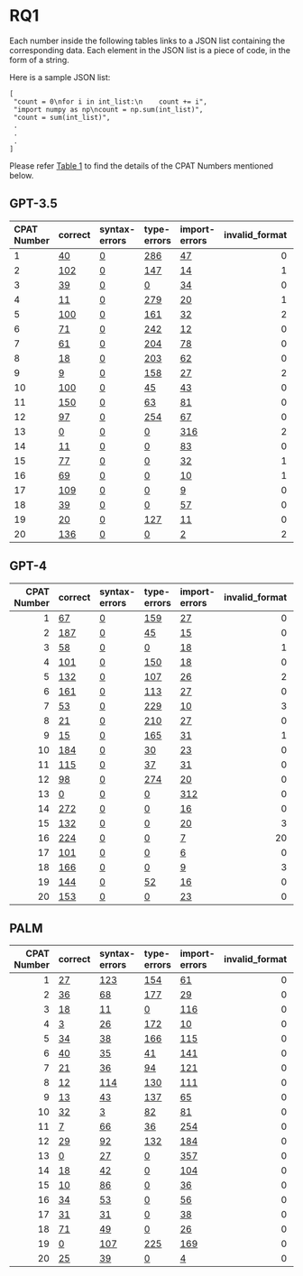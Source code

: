 # RQ1

Each number inside the following tables links to a JSON list 
containing the corresponding data. Each element in the JSON
list is a piece of code, in the form of a string.

Here is a sample JSON list:
```
[
 "count = 0\nfor i in int_list:\n    count += i",
 "import numpy as np\ncount = np.sum(int_list)",
 "count = sum(int_list)",
 .
 .
 .
]
```

Please refer [Table 1](/#table-1) to find the details of the CPAT Numbers mentioned below.

## GPT-3.5

| CPAT Number | correct                                                                                                                    | syntax-errors                                                                                                                 | type-errors                                                                                                                  | import-errors                                                                                                                  |   invalid_format | incorrect                                                                                                                    |
|:------------|:---------------------------------------------------------------------------------------------------------------------------|:------------------------------------------------------------------------------------------------------------------------------|:-----------------------------------------------------------------------------------------------------------------------------|:-------------------------------------------------------------------------------------------------------------------------------|-----------------:|:-----------------------------------------------------------------------------------------------------------------------------|
| 1           | [40](https://github.com/PyCraftTool/PyCraft/blob/main/data/paper/RQ1/gpt-3.5-turbo/numpy-sum/correct.json)                 | [0](https://github.com/PyCraftTool/PyCraft/blob/main/data/paper/RQ1/gpt-3.5-turbo/numpy-sum/syntax-error.json)                | [286](https://github.com/PyCraftTool/PyCraft/blob/main/data/paper/RQ1/gpt-3.5-turbo/numpy-sum/type-error.json)               | [47](https://github.com/PyCraftTool/PyCraft/blob/main/data/paper/RQ1/gpt-3.5-turbo/numpy-sum/import-error.json)                |                0 | [100](https://github.com/PyCraftTool/PyCraft/blob/main/data/paper/RQ1/gpt-3.5-turbo/numpy-sum/incorrect.json)                |
| 2           | [102](https://github.com/PyCraftTool/PyCraft/blob/main/data/paper/RQ1/gpt-3.5-turbo/dict-update/correct.json)              | [0](https://github.com/PyCraftTool/PyCraft/blob/main/data/paper/RQ1/gpt-3.5-turbo/dict-update/syntax-error.json)              | [147](https://github.com/PyCraftTool/PyCraft/blob/main/data/paper/RQ1/gpt-3.5-turbo/dict-update/type-error.json)             | [14](https://github.com/PyCraftTool/PyCraft/blob/main/data/paper/RQ1/gpt-3.5-turbo/dict-update/import-error.json)              |                1 | [168](https://github.com/PyCraftTool/PyCraft/blob/main/data/paper/RQ1/gpt-3.5-turbo/dict-update/incorrect.json)              |
| 3           | [39](https://github.com/PyCraftTool/PyCraft/blob/main/data/paper/RQ1/gpt-3.5-turbo/set-intersection/correct.json)          | [0](https://github.com/PyCraftTool/PyCraft/blob/main/data/paper/RQ1/gpt-3.5-turbo/set-intersection/syntax-error.json)         | [0](https://github.com/PyCraftTool/PyCraft/blob/main/data/paper/RQ1/gpt-3.5-turbo/set-intersection/type-error.json)          | [34](https://github.com/PyCraftTool/PyCraft/blob/main/data/paper/RQ1/gpt-3.5-turbo/set-intersection/import-error.json)         |                0 | [327](https://github.com/PyCraftTool/PyCraft/blob/main/data/paper/RQ1/gpt-3.5-turbo/set-intersection/incorrect.json)         |
| 4           | [11](https://github.com/PyCraftTool/PyCraft/blob/main/data/paper/RQ1/gpt-3.5-turbo/string-join/correct.json)               | [0](https://github.com/PyCraftTool/PyCraft/blob/main/data/paper/RQ1/gpt-3.5-turbo/string-join/syntax-error.json)              | [279](https://github.com/PyCraftTool/PyCraft/blob/main/data/paper/RQ1/gpt-3.5-turbo/string-join/type-error.json)             | [20](https://github.com/PyCraftTool/PyCraft/blob/main/data/paper/RQ1/gpt-3.5-turbo/string-join/import-error.json)              |                1 | [145](https://github.com/PyCraftTool/PyCraft/blob/main/data/paper/RQ1/gpt-3.5-turbo/string-join/incorrect.json)              |
| 5           | [100](https://github.com/PyCraftTool/PyCraft/blob/main/data/paper/RQ1/gpt-3.5-turbo/dict-setdefault/correct.json)          | [0](https://github.com/PyCraftTool/PyCraft/blob/main/data/paper/RQ1/gpt-3.5-turbo/dict-setdefault/syntax-error.json)          | [161](https://github.com/PyCraftTool/PyCraft/blob/main/data/paper/RQ1/gpt-3.5-turbo/dict-setdefault/type-error.json)         | [32](https://github.com/PyCraftTool/PyCraft/blob/main/data/paper/RQ1/gpt-3.5-turbo/dict-setdefault/import-error.json)          |                2 | [215](https://github.com/PyCraftTool/PyCraft/blob/main/data/paper/RQ1/gpt-3.5-turbo/dict-setdefault/incorrect.json)          |
| 6           | [71](https://github.com/PyCraftTool/PyCraft/blob/main/data/paper/RQ1/gpt-3.5-turbo/collections-counter/correct.json)       | [0](https://github.com/PyCraftTool/PyCraft/blob/main/data/paper/RQ1/gpt-3.5-turbo/collections-counter/syntax-error.json)      | [242](https://github.com/PyCraftTool/PyCraft/blob/main/data/paper/RQ1/gpt-3.5-turbo/collections-counter/type-error.json)     | [12](https://github.com/PyCraftTool/PyCraft/blob/main/data/paper/RQ1/gpt-3.5-turbo/collections-counter/import-error.json)      |                0 | [169](https://github.com/PyCraftTool/PyCraft/blob/main/data/paper/RQ1/gpt-3.5-turbo/collections-counter/incorrect.json)      |
| 7           | [61](https://github.com/PyCraftTool/PyCraft/blob/main/data/paper/RQ1/gpt-3.5-turbo/numpy-cumsum/correct.json)              | [0](https://github.com/PyCraftTool/PyCraft/blob/main/data/paper/RQ1/gpt-3.5-turbo/numpy-cumsum/syntax-error.json)             | [204](https://github.com/PyCraftTool/PyCraft/blob/main/data/paper/RQ1/gpt-3.5-turbo/numpy-cumsum/type-error.json)            | [78](https://github.com/PyCraftTool/PyCraft/blob/main/data/paper/RQ1/gpt-3.5-turbo/numpy-cumsum/import-error.json)             |                0 | [193](https://github.com/PyCraftTool/PyCraft/blob/main/data/paper/RQ1/gpt-3.5-turbo/numpy-cumsum/incorrect.json)             |
| 8           | [18](https://github.com/PyCraftTool/PyCraft/blob/main/data/paper/RQ1/gpt-3.5-turbo/numpy-dot/correct.json)                 | [0](https://github.com/PyCraftTool/PyCraft/blob/main/data/paper/RQ1/gpt-3.5-turbo/numpy-dot/syntax-error.json)                | [203](https://github.com/PyCraftTool/PyCraft/blob/main/data/paper/RQ1/gpt-3.5-turbo/numpy-dot/type-error.json)               | [62](https://github.com/PyCraftTool/PyCraft/blob/main/data/paper/RQ1/gpt-3.5-turbo/numpy-dot/import-error.json)                |                0 | [96](https://github.com/PyCraftTool/PyCraft/blob/main/data/paper/RQ1/gpt-3.5-turbo/numpy-dot/incorrect.json)                 |
| 9           | [9](https://github.com/PyCraftTool/PyCraft/blob/main/data/paper/RQ1/gpt-3.5-turbo/numpy-add/correct.json)                  | [0](https://github.com/PyCraftTool/PyCraft/blob/main/data/paper/RQ1/gpt-3.5-turbo/numpy-add/syntax-error.json)                | [158](https://github.com/PyCraftTool/PyCraft/blob/main/data/paper/RQ1/gpt-3.5-turbo/numpy-add/type-error.json)               | [27](https://github.com/PyCraftTool/PyCraft/blob/main/data/paper/RQ1/gpt-3.5-turbo/numpy-add/import-error.json)                |                2 | [281](https://github.com/PyCraftTool/PyCraft/blob/main/data/paper/RQ1/gpt-3.5-turbo/numpy-add/incorrect.json)                |
| 10          | [100](https://github.com/PyCraftTool/PyCraft/blob/main/data/paper/RQ1/gpt-3.5-turbo/list-comprehension/correct.json)       | [0](https://github.com/PyCraftTool/PyCraft/blob/main/data/paper/RQ1/gpt-3.5-turbo/list-comprehension/syntax-error.json)       | [45](https://github.com/PyCraftTool/PyCraft/blob/main/data/paper/RQ1/gpt-3.5-turbo/list-comprehension/type-error.json)       | [43](https://github.com/PyCraftTool/PyCraft/blob/main/data/paper/RQ1/gpt-3.5-turbo/list-comprehension/import-error.json)       |                0 | [295](https://github.com/PyCraftTool/PyCraft/blob/main/data/paper/RQ1/gpt-3.5-turbo/list-comprehension/incorrect.json)       |
| 11          | [150](https://github.com/PyCraftTool/PyCraft/blob/main/data/paper/RQ1/gpt-3.5-turbo/context-manager-tempfile/correct.json) | [0](https://github.com/PyCraftTool/PyCraft/blob/main/data/paper/RQ1/gpt-3.5-turbo/context-manager-tempfile/syntax-error.json) | [63](https://github.com/PyCraftTool/PyCraft/blob/main/data/paper/RQ1/gpt-3.5-turbo/context-manager-tempfile/type-error.json) | [81](https://github.com/PyCraftTool/PyCraft/blob/main/data/paper/RQ1/gpt-3.5-turbo/context-manager-tempfile/import-error.json) |                0 | [230](https://github.com/PyCraftTool/PyCraft/blob/main/data/paper/RQ1/gpt-3.5-turbo/context-manager-tempfile/incorrect.json) |
| 12          | [97](https://github.com/PyCraftTool/PyCraft/blob/main/data/paper/RQ1/gpt-3.5-turbo/np-mean/correct.json)                   | [0](https://github.com/PyCraftTool/PyCraft/blob/main/data/paper/RQ1/gpt-3.5-turbo/np-mean/syntax-error.json)                  | [254](https://github.com/PyCraftTool/PyCraft/blob/main/data/paper/RQ1/gpt-3.5-turbo/np-mean/type-error.json)                 | [67](https://github.com/PyCraftTool/PyCraft/blob/main/data/paper/RQ1/gpt-3.5-turbo/np-mean/import-error.json)                  |                0 | [64](https://github.com/PyCraftTool/PyCraft/blob/main/data/paper/RQ1/gpt-3.5-turbo/np-mean/incorrect.json)                   |
| 13          | [0](https://github.com/PyCraftTool/PyCraft/blob/main/data/paper/RQ1/gpt-3.5-turbo/np-multidot/correct.json)                | [0](https://github.com/PyCraftTool/PyCraft/blob/main/data/paper/RQ1/gpt-3.5-turbo/np-multidot/syntax-error.json)              | [0](https://github.com/PyCraftTool/PyCraft/blob/main/data/paper/RQ1/gpt-3.5-turbo/np-multidot/type-error.json)               | [316](https://github.com/PyCraftTool/PyCraft/blob/main/data/paper/RQ1/gpt-3.5-turbo/np-multidot/import-error.json)             |                2 | [123](https://github.com/PyCraftTool/PyCraft/blob/main/data/paper/RQ1/gpt-3.5-turbo/np-multidot/incorrect.json)              |
| 14          | [11](https://github.com/PyCraftTool/PyCraft/blob/main/data/paper/RQ1/gpt-3.5-turbo/assign-multiple-targets/correct.json)   | [0](https://github.com/PyCraftTool/PyCraft/blob/main/data/paper/RQ1/gpt-3.5-turbo/assign-multiple-targets/syntax-error.json)  | [0](https://github.com/PyCraftTool/PyCraft/blob/main/data/paper/RQ1/gpt-3.5-turbo/assign-multiple-targets/type-error.json)   | [83](https://github.com/PyCraftTool/PyCraft/blob/main/data/paper/RQ1/gpt-3.5-turbo/assign-multiple-targets/import-error.json)  |                0 | [343](https://github.com/PyCraftTool/PyCraft/blob/main/data/paper/RQ1/gpt-3.5-turbo/assign-multiple-targets/incorrect.json)  |
| 15          | [77](https://github.com/PyCraftTool/PyCraft/blob/main/data/paper/RQ1/gpt-3.5-turbo/swapping-variables/correct.json)        | [0](https://github.com/PyCraftTool/PyCraft/blob/main/data/paper/RQ1/gpt-3.5-turbo/swapping-variables/syntax-error.json)       | [0](https://github.com/PyCraftTool/PyCraft/blob/main/data/paper/RQ1/gpt-3.5-turbo/swapping-variables/type-error.json)        | [32](https://github.com/PyCraftTool/PyCraft/blob/main/data/paper/RQ1/gpt-3.5-turbo/swapping-variables/import-error.json)       |                1 | [276](https://github.com/PyCraftTool/PyCraft/blob/main/data/paper/RQ1/gpt-3.5-turbo/swapping-variables/incorrect.json)       |
| 16          | [69](https://github.com/PyCraftTool/PyCraft/blob/main/data/paper/RQ1/gpt-3.5-turbo/non-zero-compare/correct.json)          | [0](https://github.com/PyCraftTool/PyCraft/blob/main/data/paper/RQ1/gpt-3.5-turbo/non-zero-compare/syntax-error.json)         | [0](https://github.com/PyCraftTool/PyCraft/blob/main/data/paper/RQ1/gpt-3.5-turbo/non-zero-compare/type-error.json)          | [10](https://github.com/PyCraftTool/PyCraft/blob/main/data/paper/RQ1/gpt-3.5-turbo/non-zero-compare/import-error.json)         |                1 | [327](https://github.com/PyCraftTool/PyCraft/blob/main/data/paper/RQ1/gpt-3.5-turbo/non-zero-compare/incorrect.json)         |
| 17          | [109](https://github.com/PyCraftTool/PyCraft/blob/main/data/paper/RQ1/gpt-3.5-turbo/getattr/correct.json)                  | [0](https://github.com/PyCraftTool/PyCraft/blob/main/data/paper/RQ1/gpt-3.5-turbo/getattr/syntax-error.json)                  | [0](https://github.com/PyCraftTool/PyCraft/blob/main/data/paper/RQ1/gpt-3.5-turbo/getattr/type-error.json)                   | [9](https://github.com/PyCraftTool/PyCraft/blob/main/data/paper/RQ1/gpt-3.5-turbo/getattr/import-error.json)                   |                0 | [333](https://github.com/PyCraftTool/PyCraft/blob/main/data/paper/RQ1/gpt-3.5-turbo/getattr/incorrect.json)                  |
| 18          | [39](https://github.com/PyCraftTool/PyCraft/blob/main/data/paper/RQ1/gpt-3.5-turbo/is-instance/correct.json)               | [0](https://github.com/PyCraftTool/PyCraft/blob/main/data/paper/RQ1/gpt-3.5-turbo/is-instance/syntax-error.json)              | [0](https://github.com/PyCraftTool/PyCraft/blob/main/data/paper/RQ1/gpt-3.5-turbo/is-instance/type-error.json)               | [57](https://github.com/PyCraftTool/PyCraft/blob/main/data/paper/RQ1/gpt-3.5-turbo/is-instance/import-error.json)              |                0 | [369](https://github.com/PyCraftTool/PyCraft/blob/main/data/paper/RQ1/gpt-3.5-turbo/is-instance/incorrect.json)              |
| 19          | [20](https://github.com/PyCraftTool/PyCraft/blob/main/data/paper/RQ1/gpt-3.5-turbo/file-context-manager/correct.json)      | [0](https://github.com/PyCraftTool/PyCraft/blob/main/data/paper/RQ1/gpt-3.5-turbo/file-context-manager/syntax-error.json)     | [127](https://github.com/PyCraftTool/PyCraft/blob/main/data/paper/RQ1/gpt-3.5-turbo/file-context-manager/type-error.json)    | [11](https://github.com/PyCraftTool/PyCraft/blob/main/data/paper/RQ1/gpt-3.5-turbo/file-context-manager/import-error.json)     |                0 | [407](https://github.com/PyCraftTool/PyCraft/blob/main/data/paper/RQ1/gpt-3.5-turbo/file-context-manager/incorrect.json)     |
| 20          | [136](https://github.com/PyCraftTool/PyCraft/blob/main/data/paper/RQ1/gpt-3.5-turbo/any-func/correct.json)                 | [0](https://github.com/PyCraftTool/PyCraft/blob/main/data/paper/RQ1/gpt-3.5-turbo/any-func/syntax-error.json)                 | [0](https://github.com/PyCraftTool/PyCraft/blob/main/data/paper/RQ1/gpt-3.5-turbo/any-func/type-error.json)                  | [2](https://github.com/PyCraftTool/PyCraft/blob/main/data/paper/RQ1/gpt-3.5-turbo/any-func/import-error.json)                  |                2 | [296](https://github.com/PyCraftTool/PyCraft/blob/main/data/paper/RQ1/gpt-3.5-turbo/any-func/incorrect.json)                 |

## GPT-4

| CPAT Number | correct                                                                                                            | syntax-errors                                                                                                         | type-errors                                                                                                          | import-errors                                                                                                          |   invalid_format | incorrect                                                                                                            |
|------------:|:-------------------------------------------------------------------------------------------------------------------|:----------------------------------------------------------------------------------------------------------------------|:---------------------------------------------------------------------------------------------------------------------|:-----------------------------------------------------------------------------------------------------------------------|-----------------:|:---------------------------------------------------------------------------------------------------------------------|
|           1 | [67](https://github.com/PyCraftTool/PyCraft/blob/main/data/paper/RQ1/gpt-4/numpy-sum/correct.json)                 | [0](https://github.com/PyCraftTool/PyCraft/blob/main/data/paper/RQ1/gpt-4/numpy-sum/syntax-error.json)                | [159](https://github.com/PyCraftTool/PyCraft/blob/main/data/paper/RQ1/gpt-4/numpy-sum/type-error.json)               | [27](https://github.com/PyCraftTool/PyCraft/blob/main/data/paper/RQ1/gpt-4/numpy-sum/import-error.json)                |                0 | [116](https://github.com/PyCraftTool/PyCraft/blob/main/data/paper/RQ1/gpt-4/numpy-sum/incorrect.json)                |
|           2 | [187](https://github.com/PyCraftTool/PyCraft/blob/main/data/paper/RQ1/gpt-4/dict-update/correct.json)              | [0](https://github.com/PyCraftTool/PyCraft/blob/main/data/paper/RQ1/gpt-4/dict-update/syntax-error.json)              | [45](https://github.com/PyCraftTool/PyCraft/blob/main/data/paper/RQ1/gpt-4/dict-update/type-error.json)              | [15](https://github.com/PyCraftTool/PyCraft/blob/main/data/paper/RQ1/gpt-4/dict-update/import-error.json)              |                0 | [162](https://github.com/PyCraftTool/PyCraft/blob/main/data/paper/RQ1/gpt-4/dict-update/incorrect.json)              |
|           3 | [58](https://github.com/PyCraftTool/PyCraft/blob/main/data/paper/RQ1/gpt-4/set-intersection/correct.json)          | [0](https://github.com/PyCraftTool/PyCraft/blob/main/data/paper/RQ1/gpt-4/set-intersection/syntax-error.json)         | [0](https://github.com/PyCraftTool/PyCraft/blob/main/data/paper/RQ1/gpt-4/set-intersection/type-error.json)          | [18](https://github.com/PyCraftTool/PyCraft/blob/main/data/paper/RQ1/gpt-4/set-intersection/import-error.json)         |                1 | [268](https://github.com/PyCraftTool/PyCraft/blob/main/data/paper/RQ1/gpt-4/set-intersection/incorrect.json)         |
|           4 | [101](https://github.com/PyCraftTool/PyCraft/blob/main/data/paper/RQ1/gpt-4/string-join/correct.json)              | [0](https://github.com/PyCraftTool/PyCraft/blob/main/data/paper/RQ1/gpt-4/string-join/syntax-error.json)              | [150](https://github.com/PyCraftTool/PyCraft/blob/main/data/paper/RQ1/gpt-4/string-join/type-error.json)             | [18](https://github.com/PyCraftTool/PyCraft/blob/main/data/paper/RQ1/gpt-4/string-join/import-error.json)              |                0 | [114](https://github.com/PyCraftTool/PyCraft/blob/main/data/paper/RQ1/gpt-4/string-join/incorrect.json)              |
|           5 | [132](https://github.com/PyCraftTool/PyCraft/blob/main/data/paper/RQ1/gpt-4/dict-setdefault/correct.json)          | [0](https://github.com/PyCraftTool/PyCraft/blob/main/data/paper/RQ1/gpt-4/dict-setdefault/syntax-error.json)          | [107](https://github.com/PyCraftTool/PyCraft/blob/main/data/paper/RQ1/gpt-4/dict-setdefault/type-error.json)         | [26](https://github.com/PyCraftTool/PyCraft/blob/main/data/paper/RQ1/gpt-4/dict-setdefault/import-error.json)          |                2 | [192](https://github.com/PyCraftTool/PyCraft/blob/main/data/paper/RQ1/gpt-4/dict-setdefault/incorrect.json)          |
|           6 | [161](https://github.com/PyCraftTool/PyCraft/blob/main/data/paper/RQ1/gpt-4/collections-counter/correct.json)      | [0](https://github.com/PyCraftTool/PyCraft/blob/main/data/paper/RQ1/gpt-4/collections-counter/syntax-error.json)      | [113](https://github.com/PyCraftTool/PyCraft/blob/main/data/paper/RQ1/gpt-4/collections-counter/type-error.json)     | [27](https://github.com/PyCraftTool/PyCraft/blob/main/data/paper/RQ1/gpt-4/collections-counter/import-error.json)      |                0 | [136](https://github.com/PyCraftTool/PyCraft/blob/main/data/paper/RQ1/gpt-4/collections-counter/incorrect.json)      |
|           7 | [53](https://github.com/PyCraftTool/PyCraft/blob/main/data/paper/RQ1/gpt-4/numpy-cumsum/correct.json)              | [0](https://github.com/PyCraftTool/PyCraft/blob/main/data/paper/RQ1/gpt-4/numpy-cumsum/syntax-error.json)             | [229](https://github.com/PyCraftTool/PyCraft/blob/main/data/paper/RQ1/gpt-4/numpy-cumsum/type-error.json)            | [10](https://github.com/PyCraftTool/PyCraft/blob/main/data/paper/RQ1/gpt-4/numpy-cumsum/import-error.json)             |                3 | [103](https://github.com/PyCraftTool/PyCraft/blob/main/data/paper/RQ1/gpt-4/numpy-cumsum/incorrect.json)             |
|           8 | [21](https://github.com/PyCraftTool/PyCraft/blob/main/data/paper/RQ1/gpt-4/numpy-dot/correct.json)                 | [0](https://github.com/PyCraftTool/PyCraft/blob/main/data/paper/RQ1/gpt-4/numpy-dot/syntax-error.json)                | [210](https://github.com/PyCraftTool/PyCraft/blob/main/data/paper/RQ1/gpt-4/numpy-dot/type-error.json)               | [27](https://github.com/PyCraftTool/PyCraft/blob/main/data/paper/RQ1/gpt-4/numpy-dot/import-error.json)                |                0 | [89](https://github.com/PyCraftTool/PyCraft/blob/main/data/paper/RQ1/gpt-4/numpy-dot/incorrect.json)                 |
|           9 | [15](https://github.com/PyCraftTool/PyCraft/blob/main/data/paper/RQ1/gpt-4/numpy-add/correct.json)                 | [0](https://github.com/PyCraftTool/PyCraft/blob/main/data/paper/RQ1/gpt-4/numpy-add/syntax-error.json)                | [165](https://github.com/PyCraftTool/PyCraft/blob/main/data/paper/RQ1/gpt-4/numpy-add/type-error.json)               | [31](https://github.com/PyCraftTool/PyCraft/blob/main/data/paper/RQ1/gpt-4/numpy-add/import-error.json)                |                1 | [135](https://github.com/PyCraftTool/PyCraft/blob/main/data/paper/RQ1/gpt-4/numpy-add/incorrect.json)                |
|          10 | [184](https://github.com/PyCraftTool/PyCraft/blob/main/data/paper/RQ1/gpt-4/list-comprehension/correct.json)       | [0](https://github.com/PyCraftTool/PyCraft/blob/main/data/paper/RQ1/gpt-4/list-comprehension/syntax-error.json)       | [30](https://github.com/PyCraftTool/PyCraft/blob/main/data/paper/RQ1/gpt-4/list-comprehension/type-error.json)       | [23](https://github.com/PyCraftTool/PyCraft/blob/main/data/paper/RQ1/gpt-4/list-comprehension/import-error.json)       |                0 | [196](https://github.com/PyCraftTool/PyCraft/blob/main/data/paper/RQ1/gpt-4/list-comprehension/incorrect.json)       |
|          11 | [115](https://github.com/PyCraftTool/PyCraft/blob/main/data/paper/RQ1/gpt-4/context-manager-tempfile/correct.json) | [0](https://github.com/PyCraftTool/PyCraft/blob/main/data/paper/RQ1/gpt-4/context-manager-tempfile/syntax-error.json) | [37](https://github.com/PyCraftTool/PyCraft/blob/main/data/paper/RQ1/gpt-4/context-manager-tempfile/type-error.json) | [31](https://github.com/PyCraftTool/PyCraft/blob/main/data/paper/RQ1/gpt-4/context-manager-tempfile/import-error.json) |                0 | [252](https://github.com/PyCraftTool/PyCraft/blob/main/data/paper/RQ1/gpt-4/context-manager-tempfile/incorrect.json) |
|          12 | [98](https://github.com/PyCraftTool/PyCraft/blob/main/data/paper/RQ1/gpt-4/np-mean/correct.json)                   | [0](https://github.com/PyCraftTool/PyCraft/blob/main/data/paper/RQ1/gpt-4/np-mean/syntax-error.json)                  | [274](https://github.com/PyCraftTool/PyCraft/blob/main/data/paper/RQ1/gpt-4/np-mean/type-error.json)                 | [20](https://github.com/PyCraftTool/PyCraft/blob/main/data/paper/RQ1/gpt-4/np-mean/import-error.json)                  |                0 | [11](https://github.com/PyCraftTool/PyCraft/blob/main/data/paper/RQ1/gpt-4/np-mean/incorrect.json)                   |
|          13 | [0](https://github.com/PyCraftTool/PyCraft/blob/main/data/paper/RQ1/gpt-4/np-multidot/correct.json)                | [0](https://github.com/PyCraftTool/PyCraft/blob/main/data/paper/RQ1/gpt-4/np-multidot/syntax-error.json)              | [0](https://github.com/PyCraftTool/PyCraft/blob/main/data/paper/RQ1/gpt-4/np-multidot/type-error.json)               | [312](https://github.com/PyCraftTool/PyCraft/blob/main/data/paper/RQ1/gpt-4/np-multidot/import-error.json)             |                0 | [106](https://github.com/PyCraftTool/PyCraft/blob/main/data/paper/RQ1/gpt-4/np-multidot/incorrect.json)              |
|          14 | [272](https://github.com/PyCraftTool/PyCraft/blob/main/data/paper/RQ1/gpt-4/assign-multiple-targets/correct.json)  | [0](https://github.com/PyCraftTool/PyCraft/blob/main/data/paper/RQ1/gpt-4/assign-multiple-targets/syntax-error.json)  | [0](https://github.com/PyCraftTool/PyCraft/blob/main/data/paper/RQ1/gpt-4/assign-multiple-targets/type-error.json)   | [16](https://github.com/PyCraftTool/PyCraft/blob/main/data/paper/RQ1/gpt-4/assign-multiple-targets/import-error.json)  |                0 | [152](https://github.com/PyCraftTool/PyCraft/blob/main/data/paper/RQ1/gpt-4/assign-multiple-targets/incorrect.json)  |
|          15 | [132](https://github.com/PyCraftTool/PyCraft/blob/main/data/paper/RQ1/gpt-4/swapping-variables/correct.json)       | [0](https://github.com/PyCraftTool/PyCraft/blob/main/data/paper/RQ1/gpt-4/swapping-variables/syntax-error.json)       | [0](https://github.com/PyCraftTool/PyCraft/blob/main/data/paper/RQ1/gpt-4/swapping-variables/type-error.json)        | [20](https://github.com/PyCraftTool/PyCraft/blob/main/data/paper/RQ1/gpt-4/swapping-variables/import-error.json)       |                3 | [293](https://github.com/PyCraftTool/PyCraft/blob/main/data/paper/RQ1/gpt-4/swapping-variables/incorrect.json)       |
|          16 | [224](https://github.com/PyCraftTool/PyCraft/blob/main/data/paper/RQ1/gpt-4/non-zero-compare/correct.json)         | [0](https://github.com/PyCraftTool/PyCraft/blob/main/data/paper/RQ1/gpt-4/non-zero-compare/syntax-error.json)         | [0](https://github.com/PyCraftTool/PyCraft/blob/main/data/paper/RQ1/gpt-4/non-zero-compare/type-error.json)          | [7](https://github.com/PyCraftTool/PyCraft/blob/main/data/paper/RQ1/gpt-4/non-zero-compare/import-error.json)          |               20 | [119](https://github.com/PyCraftTool/PyCraft/blob/main/data/paper/RQ1/gpt-4/non-zero-compare/incorrect.json)         |
|          17 | [101](https://github.com/PyCraftTool/PyCraft/blob/main/data/paper/RQ1/gpt-4/getattr/correct.json)                  | [0](https://github.com/PyCraftTool/PyCraft/blob/main/data/paper/RQ1/gpt-4/getattr/syntax-error.json)                  | [0](https://github.com/PyCraftTool/PyCraft/blob/main/data/paper/RQ1/gpt-4/getattr/type-error.json)                   | [6](https://github.com/PyCraftTool/PyCraft/blob/main/data/paper/RQ1/gpt-4/getattr/import-error.json)                   |                0 | [271](https://github.com/PyCraftTool/PyCraft/blob/main/data/paper/RQ1/gpt-4/getattr/incorrect.json)                  |
|          18 | [166](https://github.com/PyCraftTool/PyCraft/blob/main/data/paper/RQ1/gpt-4/is-instance/correct.json)              | [0](https://github.com/PyCraftTool/PyCraft/blob/main/data/paper/RQ1/gpt-4/is-instance/syntax-error.json)              | [0](https://github.com/PyCraftTool/PyCraft/blob/main/data/paper/RQ1/gpt-4/is-instance/type-error.json)               | [9](https://github.com/PyCraftTool/PyCraft/blob/main/data/paper/RQ1/gpt-4/is-instance/import-error.json)               |                3 | [219](https://github.com/PyCraftTool/PyCraft/blob/main/data/paper/RQ1/gpt-4/is-instance/incorrect.json)              |
|          19 | [144](https://github.com/PyCraftTool/PyCraft/blob/main/data/paper/RQ1/gpt-4/file-context-manager/correct.json)     | [0](https://github.com/PyCraftTool/PyCraft/blob/main/data/paper/RQ1/gpt-4/file-context-manager/syntax-error.json)     | [52](https://github.com/PyCraftTool/PyCraft/blob/main/data/paper/RQ1/gpt-4/file-context-manager/type-error.json)     | [16](https://github.com/PyCraftTool/PyCraft/blob/main/data/paper/RQ1/gpt-4/file-context-manager/import-error.json)     |                0 | [153](https://github.com/PyCraftTool/PyCraft/blob/main/data/paper/RQ1/gpt-4/file-context-manager/incorrect.json)     |
|          20 | [153](https://github.com/PyCraftTool/PyCraft/blob/main/data/paper/RQ1/gpt-4/any-func/correct.json)                 | [0](https://github.com/PyCraftTool/PyCraft/blob/main/data/paper/RQ1/gpt-4/any-func/syntax-error.json)                 | [0](https://github.com/PyCraftTool/PyCraft/blob/main/data/paper/RQ1/gpt-4/any-func/type-error.json)                  | [23](https://github.com/PyCraftTool/PyCraft/blob/main/data/paper/RQ1/gpt-4/any-func/import-error.json)                 |                0 | [247](https://github.com/PyCraftTool/PyCraft/blob/main/data/paper/RQ1/gpt-4/any-func/incorrect.json)                 |



## PALM

| CPAT Number | correct                                                                                                         | syntax-errors                                                                                                         | type-errors                                                                                                         | import-errors                                                                                                          |   invalid_format | incorrect                                                                                                           |
|------------:|:----------------------------------------------------------------------------------------------------------------|:----------------------------------------------------------------------------------------------------------------------|:--------------------------------------------------------------------------------------------------------------------|:-----------------------------------------------------------------------------------------------------------------------|-----------------:|:--------------------------------------------------------------------------------------------------------------------|
|           1 | [27](https://github.com/PyCraftTool/PyCraft/blob/main/data/paper/RQ1/palm/numpy-sum/correct.json)               | [123](https://github.com/PyCraftTool/PyCraft/blob/main/data/paper/RQ1/palm/numpy-sum/syntax-error.json)               | [154](https://github.com/PyCraftTool/PyCraft/blob/main/data/paper/RQ1/palm/numpy-sum/type-error.json)               | [61](https://github.com/PyCraftTool/PyCraft/blob/main/data/paper/RQ1/palm/numpy-sum/import-error.json)                 |                0 | [133](https://github.com/PyCraftTool/PyCraft/blob/main/data/paper/RQ1/palm/numpy-sum/incorrect.json)                |
|           2 | [36](https://github.com/PyCraftTool/PyCraft/blob/main/data/paper/RQ1/palm/dict-update/correct.json)             | [68](https://github.com/PyCraftTool/PyCraft/blob/main/data/paper/RQ1/palm/dict-update/syntax-error.json)              | [177](https://github.com/PyCraftTool/PyCraft/blob/main/data/paper/RQ1/palm/dict-update/type-error.json)             | [29](https://github.com/PyCraftTool/PyCraft/blob/main/data/paper/RQ1/palm/dict-update/import-error.json)               |                0 | [195](https://github.com/PyCraftTool/PyCraft/blob/main/data/paper/RQ1/palm/dict-update/incorrect.json)              |
|           3 | [18](https://github.com/PyCraftTool/PyCraft/blob/main/data/paper/RQ1/palm/set-intersection/correct.json)        | [11](https://github.com/PyCraftTool/PyCraft/blob/main/data/paper/RQ1/palm/set-intersection/syntax-error.json)         | [0](https://github.com/PyCraftTool/PyCraft/blob/main/data/paper/RQ1/palm/set-intersection/type-error.json)          | [116](https://github.com/PyCraftTool/PyCraft/blob/main/data/paper/RQ1/palm/set-intersection/import-error.json)         |                0 | [370](https://github.com/PyCraftTool/PyCraft/blob/main/data/paper/RQ1/palm/set-intersection/incorrect.json)         |
|           4 | [3](https://github.com/PyCraftTool/PyCraft/blob/main/data/paper/RQ1/palm/string-join/correct.json)              | [26](https://github.com/PyCraftTool/PyCraft/blob/main/data/paper/RQ1/palm/string-join/syntax-error.json)              | [172](https://github.com/PyCraftTool/PyCraft/blob/main/data/paper/RQ1/palm/string-join/type-error.json)             | [10](https://github.com/PyCraftTool/PyCraft/blob/main/data/paper/RQ1/palm/string-join/import-error.json)               |                0 | [233](https://github.com/PyCraftTool/PyCraft/blob/main/data/paper/RQ1/palm/string-join/incorrect.json)              |
|           5 | [34](https://github.com/PyCraftTool/PyCraft/blob/main/data/paper/RQ1/palm/dict-setdefault/correct.json)         | [38](https://github.com/PyCraftTool/PyCraft/blob/main/data/paper/RQ1/palm/dict-setdefault/syntax-error.json)          | [166](https://github.com/PyCraftTool/PyCraft/blob/main/data/paper/RQ1/palm/dict-setdefault/type-error.json)         | [115](https://github.com/PyCraftTool/PyCraft/blob/main/data/paper/RQ1/palm/dict-setdefault/import-error.json)          |                0 | [159](https://github.com/PyCraftTool/PyCraft/blob/main/data/paper/RQ1/palm/dict-setdefault/incorrect.json)          |
|           6 | [40](https://github.com/PyCraftTool/PyCraft/blob/main/data/paper/RQ1/palm/collections-counter/correct.json)     | [35](https://github.com/PyCraftTool/PyCraft/blob/main/data/paper/RQ1/palm/collections-counter/syntax-error.json)      | [41](https://github.com/PyCraftTool/PyCraft/blob/main/data/paper/RQ1/palm/collections-counter/type-error.json)      | [141](https://github.com/PyCraftTool/PyCraft/blob/main/data/paper/RQ1/palm/collections-counter/import-error.json)      |                0 | [256](https://github.com/PyCraftTool/PyCraft/blob/main/data/paper/RQ1/palm/collections-counter/incorrect.json)      |
|           7 | [21](https://github.com/PyCraftTool/PyCraft/blob/main/data/paper/RQ1/palm/numpy-cumsum/correct.json)            | [36](https://github.com/PyCraftTool/PyCraft/blob/main/data/paper/RQ1/palm/numpy-cumsum/syntax-error.json)             | [94](https://github.com/PyCraftTool/PyCraft/blob/main/data/paper/RQ1/palm/numpy-cumsum/type-error.json)             | [121](https://github.com/PyCraftTool/PyCraft/blob/main/data/paper/RQ1/palm/numpy-cumsum/import-error.json)             |                0 | [135](https://github.com/PyCraftTool/PyCraft/blob/main/data/paper/RQ1/palm/numpy-cumsum/incorrect.json)             |
|           8 | [12](https://github.com/PyCraftTool/PyCraft/blob/main/data/paper/RQ1/palm/numpy-dot/correct.json)               | [114](https://github.com/PyCraftTool/PyCraft/blob/main/data/paper/RQ1/palm/numpy-dot/syntax-error.json)               | [130](https://github.com/PyCraftTool/PyCraft/blob/main/data/paper/RQ1/palm/numpy-dot/type-error.json)               | [111](https://github.com/PyCraftTool/PyCraft/blob/main/data/paper/RQ1/palm/numpy-dot/import-error.json)                |                0 | [128](https://github.com/PyCraftTool/PyCraft/blob/main/data/paper/RQ1/palm/numpy-dot/incorrect.json)                |
|           9 | [13](https://github.com/PyCraftTool/PyCraft/blob/main/data/paper/RQ1/palm/numpy-add/correct.json)               | [43](https://github.com/PyCraftTool/PyCraft/blob/main/data/paper/RQ1/palm/numpy-add/syntax-error.json)                | [137](https://github.com/PyCraftTool/PyCraft/blob/main/data/paper/RQ1/palm/numpy-add/type-error.json)               | [65](https://github.com/PyCraftTool/PyCraft/blob/main/data/paper/RQ1/palm/numpy-add/import-error.json)                 |                0 | [139](https://github.com/PyCraftTool/PyCraft/blob/main/data/paper/RQ1/palm/numpy-add/incorrect.json)                |
|          10 | [32](https://github.com/PyCraftTool/PyCraft/blob/main/data/paper/RQ1/palm/list-comprehension/correct.json)      | [3](https://github.com/PyCraftTool/PyCraft/blob/main/data/paper/RQ1/palm/list-comprehension/syntax-error.json)        | [82](https://github.com/PyCraftTool/PyCraft/blob/main/data/paper/RQ1/palm/list-comprehension/type-error.json)       | [81](https://github.com/PyCraftTool/PyCraft/blob/main/data/paper/RQ1/palm/list-comprehension/import-error.json)        |                0 | [332](https://github.com/PyCraftTool/PyCraft/blob/main/data/paper/RQ1/palm/list-comprehension/incorrect.json)       |
|          11 | [7](https://github.com/PyCraftTool/PyCraft/blob/main/data/paper/RQ1/palm/context-manager-tempfile/correct.json) | [66](https://github.com/PyCraftTool/PyCraft/blob/main/data/paper/RQ1/palm/context-manager-tempfile/syntax-error.json) | [36](https://github.com/PyCraftTool/PyCraft/blob/main/data/paper/RQ1/palm/context-manager-tempfile/type-error.json) | [254](https://github.com/PyCraftTool/PyCraft/blob/main/data/paper/RQ1/palm/context-manager-tempfile/import-error.json) |                0 | [164](https://github.com/PyCraftTool/PyCraft/blob/main/data/paper/RQ1/palm/context-manager-tempfile/incorrect.json) |
|          12 | [29](https://github.com/PyCraftTool/PyCraft/blob/main/data/paper/RQ1/palm/np-mean/correct.json)                 | [92](https://github.com/PyCraftTool/PyCraft/blob/main/data/paper/RQ1/palm/np-mean/syntax-error.json)                  | [132](https://github.com/PyCraftTool/PyCraft/blob/main/data/paper/RQ1/palm/np-mean/type-error.json)                 | [184](https://github.com/PyCraftTool/PyCraft/blob/main/data/paper/RQ1/palm/np-mean/import-error.json)                  |                0 | [96](https://github.com/PyCraftTool/PyCraft/blob/main/data/paper/RQ1/palm/np-mean/incorrect.json)                   |
|          13 | [0](https://github.com/PyCraftTool/PyCraft/blob/main/data/paper/RQ1/palm/np-multidot/correct.json)              | [27](https://github.com/PyCraftTool/PyCraft/blob/main/data/paper/RQ1/palm/np-multidot/syntax-error.json)              | [0](https://github.com/PyCraftTool/PyCraft/blob/main/data/paper/RQ1/palm/np-multidot/type-error.json)               | [357](https://github.com/PyCraftTool/PyCraft/blob/main/data/paper/RQ1/palm/np-multidot/import-error.json)              |                0 | [91](https://github.com/PyCraftTool/PyCraft/blob/main/data/paper/RQ1/palm/np-multidot/incorrect.json)               |
|          14 | [18](https://github.com/PyCraftTool/PyCraft/blob/main/data/paper/RQ1/palm/assign-multiple-targets/correct.json) | [42](https://github.com/PyCraftTool/PyCraft/blob/main/data/paper/RQ1/palm/assign-multiple-targets/syntax-error.json)  | [0](https://github.com/PyCraftTool/PyCraft/blob/main/data/paper/RQ1/palm/assign-multiple-targets/type-error.json)   | [104](https://github.com/PyCraftTool/PyCraft/blob/main/data/paper/RQ1/palm/assign-multiple-targets/import-error.json)  |                0 | [329](https://github.com/PyCraftTool/PyCraft/blob/main/data/paper/RQ1/palm/assign-multiple-targets/incorrect.json)  |
|          15 | [10](https://github.com/PyCraftTool/PyCraft/blob/main/data/paper/RQ1/palm/swapping-variables/correct.json)      | [86](https://github.com/PyCraftTool/PyCraft/blob/main/data/paper/RQ1/palm/swapping-variables/syntax-error.json)       | [0](https://github.com/PyCraftTool/PyCraft/blob/main/data/paper/RQ1/palm/swapping-variables/type-error.json)        | [36](https://github.com/PyCraftTool/PyCraft/blob/main/data/paper/RQ1/palm/swapping-variables/import-error.json)        |                0 | [253](https://github.com/PyCraftTool/PyCraft/blob/main/data/paper/RQ1/palm/swapping-variables/incorrect.json)       |
|          16 | [34](https://github.com/PyCraftTool/PyCraft/blob/main/data/paper/RQ1/palm/non-zero-compare/correct.json)        | [53](https://github.com/PyCraftTool/PyCraft/blob/main/data/paper/RQ1/palm/non-zero-compare/syntax-error.json)         | [0](https://github.com/PyCraftTool/PyCraft/blob/main/data/paper/RQ1/palm/non-zero-compare/type-error.json)          | [56](https://github.com/PyCraftTool/PyCraft/blob/main/data/paper/RQ1/palm/non-zero-compare/import-error.json)          |                0 | [324](https://github.com/PyCraftTool/PyCraft/blob/main/data/paper/RQ1/palm/non-zero-compare/incorrect.json)         |
|          17 | [31](https://github.com/PyCraftTool/PyCraft/blob/main/data/paper/RQ1/palm/getattr/correct.json)                 | [31](https://github.com/PyCraftTool/PyCraft/blob/main/data/paper/RQ1/palm/getattr/syntax-error.json)                  | [0](https://github.com/PyCraftTool/PyCraft/blob/main/data/paper/RQ1/palm/getattr/type-error.json)                   | [38](https://github.com/PyCraftTool/PyCraft/blob/main/data/paper/RQ1/palm/getattr/import-error.json)                   |                0 | [439](https://github.com/PyCraftTool/PyCraft/blob/main/data/paper/RQ1/palm/getattr/incorrect.json)                  |
|          18 | [71](https://github.com/PyCraftTool/PyCraft/blob/main/data/paper/RQ1/palm/is-instance/correct.json)             | [49](https://github.com/PyCraftTool/PyCraft/blob/main/data/paper/RQ1/palm/is-instance/syntax-error.json)              | [0](https://github.com/PyCraftTool/PyCraft/blob/main/data/paper/RQ1/palm/is-instance/type-error.json)               | [26](https://github.com/PyCraftTool/PyCraft/blob/main/data/paper/RQ1/palm/is-instance/import-error.json)               |                0 | [341](https://github.com/PyCraftTool/PyCraft/blob/main/data/paper/RQ1/palm/is-instance/incorrect.json)              |
|          19 | [0](https://github.com/PyCraftTool/PyCraft/blob/main/data/paper/RQ1/palm/file-context-manager/correct.json)     | [107](https://github.com/PyCraftTool/PyCraft/blob/main/data/paper/RQ1/palm/file-context-manager/syntax-error.json)    | [225](https://github.com/PyCraftTool/PyCraft/blob/main/data/paper/RQ1/palm/file-context-manager/type-error.json)    | [169](https://github.com/PyCraftTool/PyCraft/blob/main/data/paper/RQ1/palm/file-context-manager/import-error.json)     |                0 | [70](https://github.com/PyCraftTool/PyCraft/blob/main/data/paper/RQ1/palm/file-context-manager/incorrect.json)      |
|          20 | [25](https://github.com/PyCraftTool/PyCraft/blob/main/data/paper/RQ1/palm/any-func/correct.json)                | [39](https://github.com/PyCraftTool/PyCraft/blob/main/data/paper/RQ1/palm/any-func/syntax-error.json)                 | [0](https://github.com/PyCraftTool/PyCraft/blob/main/data/paper/RQ1/palm/any-func/type-error.json)                  | [4](https://github.com/PyCraftTool/PyCraft/blob/main/data/paper/RQ1/palm/any-func/import-error.json)                   |                0 | [422](https://github.com/PyCraftTool/PyCraft/blob/main/data/paper/RQ1/palm/any-func/incorrect.json)                 |


